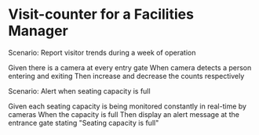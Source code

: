 # Visit-counter for a Facilities Manager

Scenario: Report visitor trends during a week of operation

  Given there is a camera at every entry gate
  When camera detects a person entering and exiting
  Then increase and decrease the counts respectively

Scenario: Alert when seating capacity is full

  Given each seating capacity is being monitored
  constantly in real-time by cameras
  When the capacity is full
  Then display an alert message at the entrance gate
  stating "Seating capacity is full"
